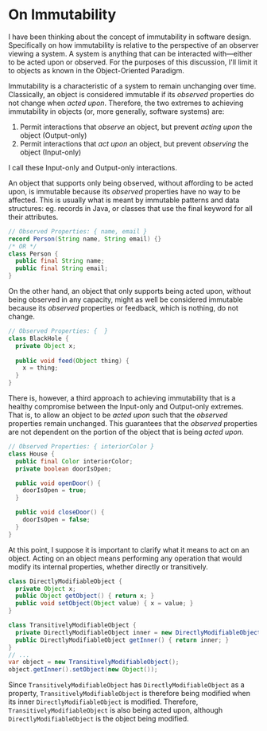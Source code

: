 # On Immutability

I have been thinking about the concept of immutability in software design. Specifically on how immutability is relative to the perspective of an observer viewing a system. A system is anything that can be interacted with—either to be acted upon or observed. For the purposes of this discussion, I'll limit it to objects as known in the Object-Oriented Paradigm.

Immutability is a characteristic of a system to remain unchanging over time. Classically, an object is considered immutable if its *observed* properties do not change when *acted upon*. Therefore, the two extremes to achieving immutability in objects (or, more generally, software systems) are:
1. Permit interactions that *observe* an object, but prevent *acting upon* the object (Output-only)
2. Permit interactions that *act upon* an object, but prevent *observing* the object (Input-only)
<!--- Command-Query Segregation -->

I call these Input-only and Output-only interactions.

An object that supports only being observed, without affording to be acted upon, is immutable because its *observed* properties have no way to be affected. This is usually what is meant by immutable patterns and data structures: eg. records in Java, or classes that use the final keyword for all their attributes.
```java
// Observed Properties: { name, email }
record Person(String name, String email) {}
/* OR */
class Person {
  public final String name;
  public final String email;
}
```

On the other hand, an object that only supports being acted upon, without being observed in any capacity, might as well be considered immutable because its *observed* properties or feedback, which is nothing, do not change.
```java
// Observed Properties: {  }
class BlackHole {
  private Object x;
  
  public void feed(Object thing) {
    x = thing;
  }
}
```

There is, however, a third approach to achieving immutability that is a healthy compromise between the Input-only and Output-only extremes. That is, to allow an object to be *acted upon* such that the *observed* properties remain unchanged. This guarantees that the *observed* properties are not dependent on the portion of the object that is being *acted upon*.
```java
// Observed Properties: { interiorColor }
class House {
  public final Color interiorColor;
  private boolean doorIsOpen;

  public void openDoor() {
    doorIsOpen = true;
  }

  public void closeDoor() {
    doorIsOpen = false;
  }
}
```

<!--- What does it mean to act on an object? -->
At this point, I suppose it is important to clarify what it means to act on an object.
Acting on an object means performing any operation that would modify its internal properties, whether directly or transitively.
```java
class DirectlyModifiableObject {
  private Object x;
  public Object getObject() { return x; }
  public void setObject(Object value) { x = value; }
}

class TransitivelyModifiableObject {
  private DirectlyModifiableObject inner = new DirectlyModifiableObject();
  public DirectlyModifiableObject getInner() { return inner; }
}
// ...
var object = new TransitivelyModifiableObject();
object.getInner().setObject(new Object());
```
Since `TransitivelyModifiableObject` has `DirectlyModifiableObject` as a property, `TransitivelyModifiableObject` is therefore being modified when its inner `DirectlyModifiableObject` is modified. Therefore, `TransitivelyModifiableObject` is also being acted upon, although `DirectlyModifiableObject` is the object being modified.

<!--- What does it mean to observe properties of an object? -->


